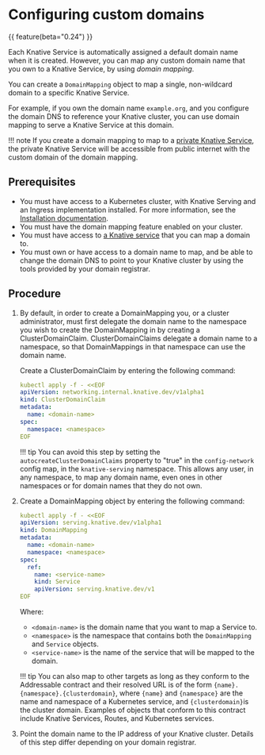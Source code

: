 # Configuring custom domains

{{ feature(beta="0.24") }}

Each Knative Service is automatically assigned a default domain name when it is created. However, you can map any custom domain name that you own to a Knative Service, by using _domain mapping_.

You can create a `DomainMapping` object to map a single, non-wildcard domain to a specific Knative Service.

For example, if you own the domain name `example.org`, and you configure the domain DNS to reference your Knative cluster, you can use domain mapping to
serve a Knative Service at this domain.

!!! note
    If you create a domain mapping to map to a [private Knative Service](private-services.md),
    the private Knative Service will be accessible from public internet with the custom domain of the domain mapping.

## Prerequisites

- You must have access to a Kubernetes cluster, with Knative Serving and an Ingress implementation installed. For more information, see the [Installation documentation](../../../../admin/install/).
- You must have the domain mapping feature enabled on your cluster.
- You must have access to [a Knative service](../../../serving/services/creating-services) that you can map a domain to.
- You must own or have access to a domain name to map, and be able to change the domain DNS to point to your Knative cluster by using the tools provided by your domain registrar.

## Procedure

1. By default, in order to create a DomainMapping you, or a cluster
   administrator, must first delegate the domain name to the namespace you wish
   to create the DomainMapping in by creating a ClusterDomainClaim.
   ClusterDomainClaims delegate a domain name to a namespace, so that
   DomainMappings in that namespace can use the domain name.

    Create a ClusterDomainClaim by entering the following command:
      ```yaml
      kubectl apply -f - <<EOF
      apiVersion: networking.internal.knative.dev/v1alpha1
      kind: ClusterDomainClaim
      metadata:
        name: <domain-name>
      spec:
        namespace: <namespace>
      EOF
      ```

    !!! tip
        You can avoid this step by setting the `autocreateClusterDomainClaims`
        property to "true" in the `config-network` config map, in the
        `knative-serving` namespace. This allows any user, in any namespace, to
        map any domain name, even ones in other namespaces or for domain names
        that they do not own.

1. Create a DomainMapping object by entering the following command:
    ```yaml
    kubectl apply -f - <<EOF
    apiVersion: serving.knative.dev/v1alpha1
    kind: DomainMapping
    metadata:
      name: <domain-name>
      namespace: <namespace>
    spec:
      ref:
        name: <service-name>
        kind: Service
        apiVersion: serving.knative.dev/v1
    EOF
    ```
    Where:

    - `<domain-name>` is the domain name that you want to map a Service to.
    - `<namespace>` is the namespace that contains both the `DomainMapping` and `Service` objects.
    - `<service-name>` is the name of the service that will be mapped to the domain.

    !!! tip
        You can also map to other targets as long as they conform to the Addressable contract and their resolved URL is of the form `{name}.{namespace}.{clusterdomain}`, where `{name}` and `{namespace}` are the name and namespace of a Kubernetes service, and `{clusterdomain}`is the cluster domain. Examples of objects that conform to this contract include Knative Services, Routes, and Kubernetes services.

1. Point the domain name to the IP address of your Knative cluster. Details of this step differ depending on your domain registrar.

